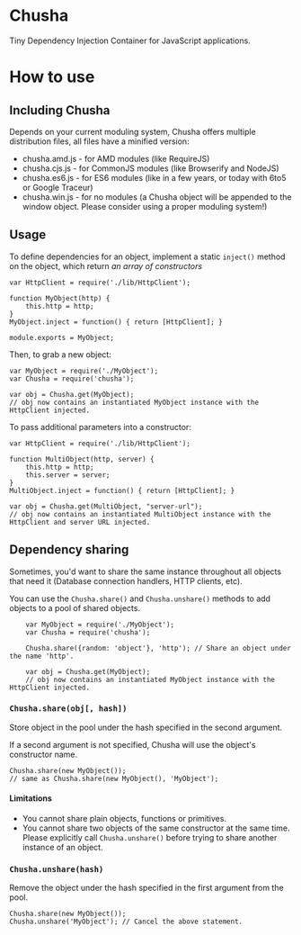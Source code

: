 # Chusha

Tiny Dependency Injection Container for JavaScript applications.

# How to use

## Including Chusha

Depends on your current moduling system, Chusha offers multiple distribution files, all files have a minified version:

 - chusha.amd.js - for AMD modules (like RequireJS)
 - chusha.cjs.js - for CommonJS modules (like Browserify and NodeJS)
 - chusha.es6.js - for ES6 modules (like in a few years, or today with 6to5 or Google Traceur)
 - chusha.win.js - for no modules (a Chusha object will be appended to the window object. Please consider using a proper moduling system!)

## Usage

To define dependencies for an object, implement a static `inject()` method on the object, which return *an array of constructors*

    var HttpClient = require('./lib/HttpClient');

    function MyObject(http) {
        this.http = http;
    }
    MyObject.inject = function() { return [HttpClient]; }

    module.exports = MyObject;

Then, to grab a new object:

    var MyObject = require('./MyObject');
    var Chusha = require('chusha');

    var obj = Chusha.get(MyObject);
    // obj now contains an instantiated MyObject instance with the HttpClient injected.

To pass additional parameters into a constructor:

    var HttpClient = require('./lib/HttpClient');

    function MultiObject(http, server) {
        this.http = http;
        this.server = server;
    }
    MultiObject.inject = function() { return [HttpClient]; }

    var obj = Chusha.get(MultiObject, "server-url");
    // obj now contains an instantiated MultiObject instance with the HttpClient and server URL injected.

## Dependency sharing

Sometimes, you'd want to share the same instance throughout all objects that need it (Database connection handlers, HTTP clients, etc).

You can use the `Chusha.share()` and `Chusha.unshare()` methods to add objects to a pool of shared objects.

        var MyObject = require('./MyObject');
        var Chusha = require('chusha');

        Chusha.share({random: 'object'}, 'http'); // Share an object under the name 'http'.

        var obj = Chusha.get(MyObject);
        // obj now contains an instantiated MyObject instance with the HttpClient injected.

### `Chusha.share(obj[, hash])`
Store object in the pool under the hash specified in the second argument.

If a second argument is not specified, Chusha will use the object's constructor name.

    Chusha.share(new MyObject());
    // same as Chusha.share(new MyObject(), 'MyObject');

#### Limitations
 - You cannot share plain objects, functions or primitives.
 - You cannot share two objects of the same constructor at the same time.
   Please explicitly call `Chusha.unshare()` before trying to share another instance of an object.

### `Chusha.unshare(hash)`
Remove the object under the hash specified in the first argument from the pool.

    Chusha.share(new MyObject());
    Chusha.unshare('MyObject'); // Cancel the above statement.

